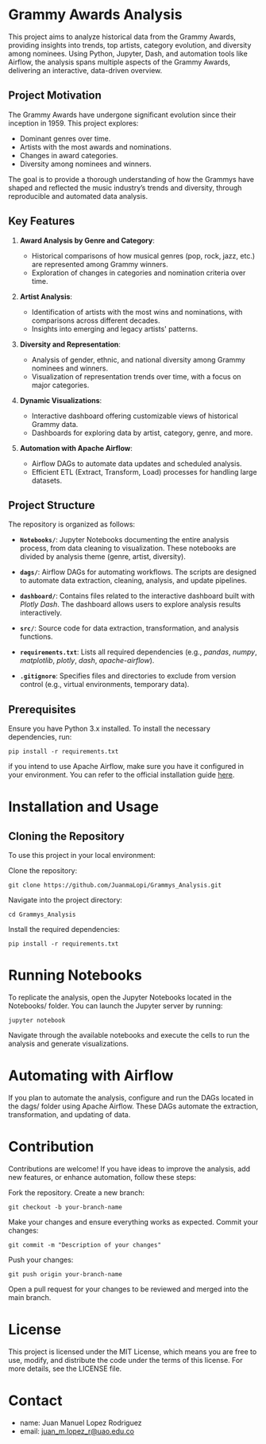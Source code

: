 # Grammy Awards Analysis

This project aims to analyze historical data from the Grammy Awards, providing insights into trends, top artists, category evolution, and diversity among nominees. Using Python, Jupyter, Dash, and automation tools like Airflow, the analysis spans multiple aspects of the Grammy Awards, delivering an interactive, data-driven overview.

## Project Motivation

The Grammy Awards have undergone significant evolution since their inception in 1959. This project explores:
- Dominant genres over time.
- Artists with the most awards and nominations.
- Changes in award categories.
- Diversity among nominees and winners.

The goal is to provide a thorough understanding of how the Grammys have shaped and reflected the music industry’s trends and diversity, through reproducible and automated data analysis.

## Key Features

1. **Award Analysis by Genre and Category**: 
   - Historical comparisons of how musical genres (pop, rock, jazz, etc.) are represented among Grammy winners.
   - Exploration of changes in categories and nomination criteria over time.

2. **Artist Analysis**: 
   - Identification of artists with the most wins and nominations, with comparisons across different decades.
   - Insights into emerging and legacy artists' patterns.

3. **Diversity and Representation**:
   - Analysis of gender, ethnic, and national diversity among Grammy nominees and winners.
   - Visualization of representation trends over time, with a focus on major categories.

4. **Dynamic Visualizations**:
   - Interactive dashboard offering customizable views of historical Grammy data.
   - Dashboards for exploring data by artist, category, genre, and more.

5. **Automation with Apache Airflow**:
   - Airflow DAGs to automate data updates and scheduled analysis.
   - Efficient ETL (Extract, Transform, Load) processes for handling large datasets.

## Project Structure

The repository is organized as follows:

- **`Notebooks/`**: Jupyter Notebooks documenting the entire analysis process, from data cleaning to visualization. These notebooks are divided by analysis theme (genre, artist, diversity).
  
- **`dags/`**: Airflow DAGs for automating workflows. The scripts are designed to automate data extraction, cleaning, analysis, and update pipelines.

- **`dashboard/`**: Contains files related to the interactive dashboard built with *Plotly Dash*. The dashboard allows users to explore analysis results interactively.

- **`src/`**: Source code for data extraction, transformation, and analysis functions.

- **`requirements.txt`**: Lists all required dependencies (e.g., *pandas*, *numpy*, *matplotlib*, *plotly*, *dash*, *apache-airflow*).

- **`.gitignore`**: Specifies files and directories to exclude from version control (e.g., virtual environments, temporary data).

## Prerequisites

Ensure you have Python 3.x installed. To install the necessary dependencies, run:

```
pip install -r requirements.txt
```

if you intend to use Apache Airflow, make sure you have it configured in your environment. You can refer to the official installation guide [here](https://airflow.apache.org/docs/apache-airflow/stable/installation.html).

# Installation and Usage
## Cloning the Repository

To use this project in your local environment:

Clone the repository:

```
git clone https://github.com/JuanmaLopi/Grammys_Analysis.git
```

Navigate into the project directory:

```
cd Grammys_Analysis
```

Install the required dependencies:

```
pip install -r requirements.txt
```

# Running Notebooks

To replicate the analysis, open the Jupyter Notebooks located in the Notebooks/ folder. You can launch the Jupyter server by running:

```
jupyter notebook
```

Navigate through the available notebooks and execute the cells to run the analysis and generate visualizations.

# Automating with Airflow

If you plan to automate the analysis, configure and run the DAGs located in the dags/ folder using Apache Airflow. These DAGs automate the extraction, transformation, and updating of data.

# Contribution

Contributions are welcome! If you have ideas to improve the analysis, add new features, or enhance automation, follow these steps:

Fork the repository.
Create a new branch:

```
git checkout -b your-branch-name
```

Make your changes and ensure everything works as expected.
Commit your changes:

```
git commit -m "Description of your changes"
```

Push your changes:

```
git push origin your-branch-name
```

Open a pull request for your changes to be reviewed and merged into the main branch.

# License

This project is licensed under the MIT License, which means you are free to use, modify, and distribute the code under the terms of this license. For more details, see the LICENSE file.

# Contact

- name: Juan Manuel Lopez Rodriguez
- email: [juan_m.lopez_r@uao.edu.co](mailto:tu-email@ejemplo.com)
